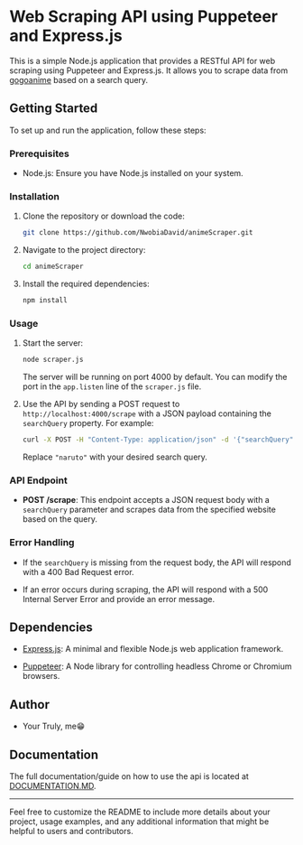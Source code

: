 # Web Scraping API using Puppeteer and Express.js

This is a simple Node.js application that provides a RESTful API for web scraping using Puppeteer and Express.js. It allows you to scrape data from [gogoanime](https://gogoanimehd.io/) based on a search query.

## Getting Started

To set up and run the application, follow these steps:

### Prerequisites

- Node.js: Ensure you have Node.js installed on your system.

### Installation

1. Clone the repository or download the code:

   ```bash
   git clone https://github.com/NwobiaDavid/animeScraper.git
   ```

2. Navigate to the project directory:

   ```bash
   cd animeScraper
   ```

3. Install the required dependencies:

   ```bash
   npm install
   ```

### Usage

1. Start the server:

   ```bash
   node scraper.js
   ```

   The server will be running on port 4000 by default. You can modify the port in the `app.listen` line of the `scraper.js` file.


2. Use the API by sending a POST request to `http://localhost:4000/scrape` with a JSON payload containing the `searchQuery` property. For example:

   ```bash
   curl -X POST -H "Content-Type: application/json" -d '{"searchQuery": "naruto"}' http://localhost:4000/scrape
   ```

   Replace `"naruto"` with your desired search query.

### API Endpoint

- **POST /scrape**: This endpoint accepts a JSON request body with a `searchQuery` parameter and scrapes data from the specified website based on the query.

### Error Handling

- If the `searchQuery` is missing from the request body, the API will respond with a 400 Bad Request error.

- If an error occurs during scraping, the API will respond with a 500 Internal Server Error and provide an error message.

## Dependencies

- [Express.js](https://expressjs.com/): A minimal and flexible Node.js web application framework.

- [Puppeteer](https://pptr.dev/): A Node library for controlling headless Chrome or Chromium browsers.

## Author

- Your Truly, me😁

## Documentation

The full documentation/guide on how to use the api is located at [DOCUMENTATION.MD](DOCUMENTATION.MD).

---

Feel free to customize the README to include more details about your project, usage examples, and any additional information that might be helpful to users and contributors.